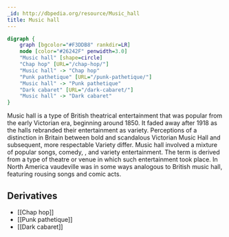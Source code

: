 ```yaml
---
_id: http://dbpedia.org/resource/Music_hall
title: Music hall
---
```


```dot
digraph {
	graph [bgcolor="#F3DDB8" rankdir=LR]
	node [color="#26242F" penwidth=3.0]
	"Music hall" [shape=circle]
	"Chap hop" [URL="/chap-hop/"]
	"Music hall" -> "Chap hop"
	"Punk pathetique" [URL="/punk-pathetique/"]
	"Music hall" -> "Punk pathetique"
	"Dark cabaret" [URL="/dark-cabaret/"]
	"Music hall" -> "Dark cabaret"
}
```

Music hall is a type of British theatrical entertainment that was popular from the early Victorian era, beginning around 1850. It faded away after 1918 as the halls rebranded their entertainment as variety. Perceptions of a distinction in Britain between bold and scandalous Victorian Music Hall and subsequent, more respectable Variety differ. Music hall involved a mixture of popular songs, comedy, , and variety entertainment. The term is derived from a type of theatre or venue in which such entertainment took place. In North America vaudeville was in some ways analogous to British music hall, featuring rousing songs and comic acts.

## Derivatives

- [[Chap hop]]
- [[Punk pathetique]]
- [[Dark cabaret]]
